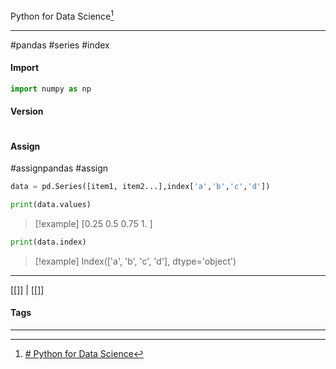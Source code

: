 Python for Data Science[^1]
***
#pandas #series #index 

#### Import
```python
import numpy as np
```

#### Version
```python
```


#### Assign
#assignpandas #assign


```python
data = pd.Series([item1, item2...],index['a','b','c','d'])
```

```python
print(data.values)
```
>[!example]
>[0.25 0.5  0.75 1.  ]

```python
print(data.index)
```
>[!example]
>Index(['a', 'b', 'c', 'd'], dtype='object')




***
[[]] | [[]]
#### Tags
***
[^1]: [# Python for Data Science](https://www.youtube.com/watch?v=LHBE6Q9XlzI)
